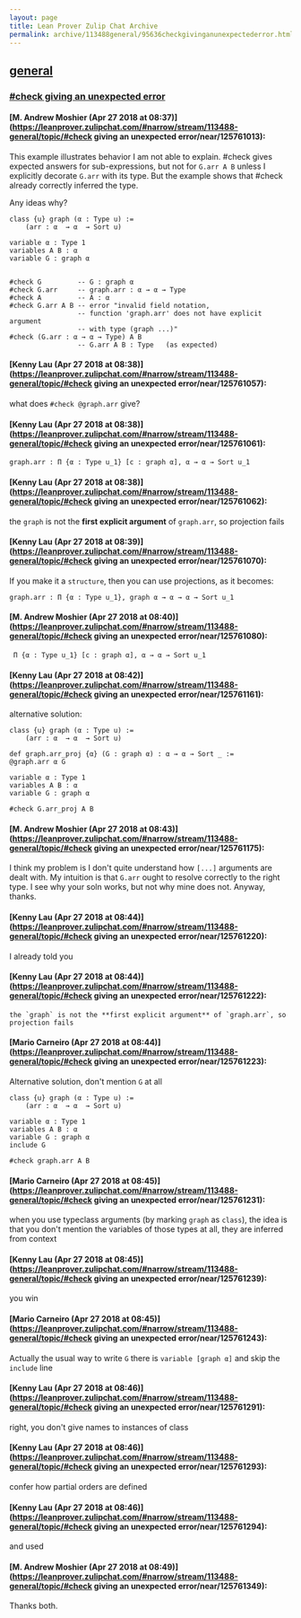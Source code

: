 ```yaml
---
layout: page
title: Lean Prover Zulip Chat Archive 
permalink: archive/113488general/95636checkgivinganunexpectederror.html
---
```


## [general](index.html)
### [#check giving an unexpected error](95636checkgivinganunexpectederror.html)

#### [M. Andrew Moshier (Apr 27 2018 at 08:37)](https://leanprover.zulipchat.com/#narrow/stream/113488-general/topic/#check giving an unexpected error/near/125761013):
This example illustrates behavior I am not able to explain. #check gives expected answers for sub-expressions, but not for `G.arr A B` unless I explicitly decorate `G.arr` with its type. But the example shows that #check already correctly inferred the type.

Any ideas why?

```
class {u} graph (α : Type u) := 
    (arr : α  → α  → Sort u)

variable α : Type 1
variables A B : α
variable G : graph α 


#check G         -- G : graph α 
#check G.arr     -- graph.arr : α → α → Type
#check A         -- A : α
#check G.arr A B -- error "invalid field notation, 
                 -- function 'graph.arr' does not have explicit argument 
                 -- with type (graph ...)"
#check (G.arr : α → α → Type) A B
                 -- G.arr A B : Type   (as expected)
```

#### [Kenny Lau (Apr 27 2018 at 08:38)](https://leanprover.zulipchat.com/#narrow/stream/113488-general/topic/#check giving an unexpected error/near/125761057):
what does `#check @graph.arr` give?

#### [Kenny Lau (Apr 27 2018 at 08:38)](https://leanprover.zulipchat.com/#narrow/stream/113488-general/topic/#check giving an unexpected error/near/125761061):
```lean
graph.arr : Π {α : Type u_1} [c : graph α], α → α → Sort u_1
```

#### [Kenny Lau (Apr 27 2018 at 08:38)](https://leanprover.zulipchat.com/#narrow/stream/113488-general/topic/#check giving an unexpected error/near/125761062):
the `graph` is not the **first explicit argument** of `graph.arr`, so projection fails

#### [Kenny Lau (Apr 27 2018 at 08:39)](https://leanprover.zulipchat.com/#narrow/stream/113488-general/topic/#check giving an unexpected error/near/125761070):
If you make it a `structure`, then you can use projections, as it becomes:
```lean
graph.arr : Π {α : Type u_1}, graph α → α → α → Sort u_1
```

#### [M. Andrew Moshier (Apr 27 2018 at 08:40)](https://leanprover.zulipchat.com/#narrow/stream/113488-general/topic/#check giving an unexpected error/near/125761080):
` Π {α : Type u_1} [c : graph α], α → α → Sort u_1`

#### [Kenny Lau (Apr 27 2018 at 08:42)](https://leanprover.zulipchat.com/#narrow/stream/113488-general/topic/#check giving an unexpected error/near/125761161):
alternative solution:
```lean
class {u} graph (α : Type u) :=
    (arr : α  → α  → Sort u)

def graph.arr_proj {α} (G : graph α) : α → α → Sort _ :=
@graph.arr α G

variable α : Type 1
variables A B : α
variable G : graph α

#check G.arr_proj A B
```

#### [M. Andrew Moshier (Apr 27 2018 at 08:43)](https://leanprover.zulipchat.com/#narrow/stream/113488-general/topic/#check giving an unexpected error/near/125761175):
I think my problem is I don't quite understand how `[...]` arguments are dealt with. My intuition is that `G.arr` ought to resolve correctly to the right type. I see why your soln works, but not why mine does not. Anyway, thanks.

#### [Kenny Lau (Apr 27 2018 at 08:44)](https://leanprover.zulipchat.com/#narrow/stream/113488-general/topic/#check giving an unexpected error/near/125761220):
I already told you

#### [Kenny Lau (Apr 27 2018 at 08:44)](https://leanprover.zulipchat.com/#narrow/stream/113488-general/topic/#check giving an unexpected error/near/125761222):
```quote
the `graph` is not the **first explicit argument** of `graph.arr`, so projection fails
```

#### [Mario Carneiro (Apr 27 2018 at 08:44)](https://leanprover.zulipchat.com/#narrow/stream/113488-general/topic/#check giving an unexpected error/near/125761223):
Alternative solution, don't mention `G` at all
```
class {u} graph (α : Type u) :=
    (arr : α  → α  → Sort u)

variable α : Type 1
variables A B : α
variable G : graph α
include G

#check graph.arr A B
```

#### [Mario Carneiro (Apr 27 2018 at 08:45)](https://leanprover.zulipchat.com/#narrow/stream/113488-general/topic/#check giving an unexpected error/near/125761231):
when you use typeclass arguments (by marking `graph` as `class`), the idea is that you don't mention the variables of those types at all, they are inferred from context

#### [Kenny Lau (Apr 27 2018 at 08:45)](https://leanprover.zulipchat.com/#narrow/stream/113488-general/topic/#check giving an unexpected error/near/125761239):
you win

#### [Mario Carneiro (Apr 27 2018 at 08:45)](https://leanprover.zulipchat.com/#narrow/stream/113488-general/topic/#check giving an unexpected error/near/125761243):
Actually the usual way to write `G` there is `variable [graph α]` and skip the `include` line

#### [Kenny Lau (Apr 27 2018 at 08:46)](https://leanprover.zulipchat.com/#narrow/stream/113488-general/topic/#check giving an unexpected error/near/125761291):
right, you don't give names to instances of class

#### [Kenny Lau (Apr 27 2018 at 08:46)](https://leanprover.zulipchat.com/#narrow/stream/113488-general/topic/#check giving an unexpected error/near/125761293):
confer how partial orders are defined

#### [Kenny Lau (Apr 27 2018 at 08:46)](https://leanprover.zulipchat.com/#narrow/stream/113488-general/topic/#check giving an unexpected error/near/125761294):
and used

#### [M. Andrew Moshier (Apr 27 2018 at 08:49)](https://leanprover.zulipchat.com/#narrow/stream/113488-general/topic/#check giving an unexpected error/near/125761349):
Thanks both.

